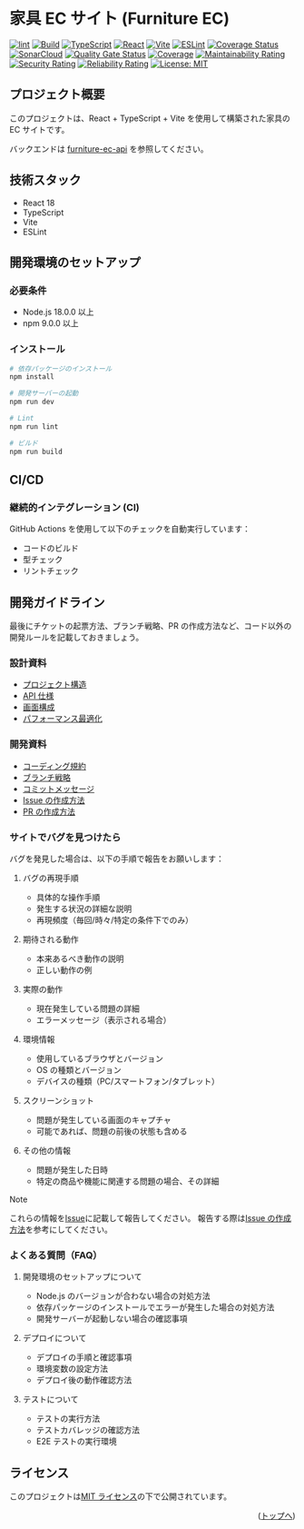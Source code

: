 <a id="top"></a>

# 家具 EC サイト (Furniture EC)

[![lint](https://github.com/Leopard0505/furniture-ec-front-v2/actions/workflows/lint.yml/badge.svg)](https://github.com/Leopard0505/furniture-ec-front-v2/actions/workflows/lint.yml)
[![Build](https://github.com/Leopard0505/furniture-ec-front-v2/actions/workflows/build.yml/badge.svg)](https://github.com/Leopard0505/furniture-ec-front-v2/actions/workflows/build.yml)
[![TypeScript](https://img.shields.io/badge/TypeScript-5.0.0-blue.svg)](https://www.typescriptlang.org/)
[![React](https://img.shields.io/badge/React-18.2.0-61DAFB.svg)](https://reactjs.org/)
[![Vite](https://img.shields.io/badge/Vite-4.5.0-646CFF.svg)](https://vitejs.dev/)
[![ESLint](https://img.shields.io/badge/ESLint-8.0.0-4B32C3.svg)](https://eslint.org/)
[![Coverage Status](https://coveralls.io/repos/github/Leopard0505/furniture-ec-front-v2/badge.svg?branch=main)](https://coveralls.io/github/Leopard0505/furniture-ec-front-v2?branch=main)
[![SonarCloud](https://sonarcloud.io/images/project_badges/sonarcloud-orange.svg)](https://sonarcloud.io/summary/new_code?id=Leopard0505_furniture-ec-front-v2)
[![Quality Gate Status](https://sonarcloud.io/api/project_badges/measure?project=Leopard0505_furniture-ec-front-v2&metric=alert_status)](https://sonarcloud.io/summary/new_code?id=Leopard0505_furniture-ec-front-v2)
[![Coverage](https://sonarcloud.io/api/project_badges/measure?project=Leopard0505_furniture-ec-front-v2&metric=coverage)](https://sonarcloud.io/summary/new_code?id=Leopard0505_furniture-ec-front-v2)
[![Maintainability Rating](https://sonarcloud.io/api/project_badges/measure?project=Leopard0505_furniture-ec-front-v2&metric=sqale_rating)](https://sonarcloud.io/summary/new_code?id=Leopard0505_furniture-ec-front-v2)
[![Security Rating](https://sonarcloud.io/api/project_badges/measure?project=Leopard0505_furniture-ec-front-v2&metric=security_rating)](https://sonarcloud.io/summary/new_code?id=Leopard0505_furniture-ec-front-v2)
[![Reliability Rating](https://sonarcloud.io/api/project_badges/measure?project=Leopard0505_furniture-ec-front-v2&metric=reliability_rating)](https://sonarcloud.io/summary/new_code?id=Leopard0505_furniture-ec-front-v2)
[![License: MIT](https://img.shields.io/badge/License-MIT-yellow.svg)](https://opensource.org/licenses/MIT)

## プロジェクト概要

このプロジェクトは、React + TypeScript + Vite を使用して構築された家具の EC サイトです。

バックエンドは [furniture-ec-api](https://github.com/Leopard0505/furniture-ec-api) を参照してください。

## 技術スタック

- React 18
- TypeScript
- Vite
- ESLint

## 開発環境のセットアップ

### 必要条件

- Node.js 18.0.0 以上
- npm 9.0.0 以上

### インストール

```bash
# 依存パッケージのインストール
npm install

# 開発サーバーの起動
npm run dev

# Lint
npm run lint

# ビルド
npm run build
```

## CI/CD

### 継続的インテグレーション (CI)

GitHub Actions を使用して以下のチェックを自動実行しています：

- コードのビルド
- 型チェック
- リントチェック

## 開発ガイドライン

最後にチケットの起票方法、ブランチ戦略、PR の作成方法など、コード以外の開発ルールを記載しておきましょう。

### 設計資料

- [プロジェクト構造](ARCHITECTURE.md#プロジェクト構造)
- [API 仕様](ARCHITECTURE.md#api-仕様)
- [画面構成](ARCHITECTURE.md#画面構成)
- [パフォーマンス最適化](ARCHITECTURE.md#パフォーマンス最適化)

### 開発資料

- [コーディング規約](DEVELOPERS.md#コーディング規約)
- [ブランチ戦略](DEVELOPERS.md#ブランチ戦略)
- [コミットメッセージ](DEVELOPERS.md#コミットメッセージ)
- [Issue の作成方法](DEVELOPERS.md#issue-の作成方法)
- [PR の作成方法](DEVELOPERS.md#pr-の作成方法)

### サイトでバグを見つけたら

バグを発見した場合は、以下の手順で報告をお願いします：

1. バグの再現手順

   - 具体的な操作手順
   - 発生する状況の詳細な説明
   - 再現頻度（毎回/時々/特定の条件下でのみ）

2. 期待される動作

   - 本来あるべき動作の説明
   - 正しい動作の例

3. 実際の動作

   - 現在発生している問題の詳細
   - エラーメッセージ（表示される場合）

4. 環境情報

   - 使用しているブラウザとバージョン
   - OS の種類とバージョン
   - デバイスの種類（PC/スマートフォン/タブレット）

5. スクリーンショット

   - 問題が発生している画面のキャプチャ
   - 可能であれば、問題の前後の状態も含める

6. その他の情報
   - 問題が発生した日時
   - 特定の商品や機能に関連する問題の場合、その詳細

> [!NOTE]
> これらの情報を[Issue](https://github.com/Leopard0505/furniture-ec-front-v2/issues)に記載して報告してください。
> 報告する際は[Issue の作成方法](DEVELOPERS.md#issue-の作成方法)を参考にしてください。

### よくある質問（FAQ）

1. 開発環境のセットアップについて

   - Node.js のバージョンが合わない場合の対処方法
   - 依存パッケージのインストールでエラーが発生した場合の対処方法
   - 開発サーバーが起動しない場合の確認事項

2. デプロイについて

   - デプロイの手順と確認事項
   - 環境変数の設定方法
   - デプロイ後の動作確認方法

3. テストについて

   - テストの実行方法
   - テストカバレッジの確認方法
   - E2E テストの実行環境

## ライセンス

このプロジェクトは[MIT ライセンス](LICENSE)の下で公開されています。

<p align="right">(<a href="#top">トップへ</a>)</p>
